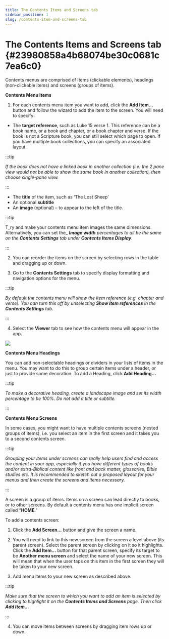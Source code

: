 ```yaml
---
title: The Contents Items and Screens tab
sidebar_position: 1
slug: /contents-item-and-screens-tab
---
```


# The Contents Items and Screens tab {#23980858a4b68074be30c0681c7ea6c0}

Contents menus are comprised of Items (clickable elements), headings (non-clickable items) and screens (groups of items).

**Contents Menu Items**

1. For each contents menu item you want to add, click the **Add Item…** button and follow the wizard to add the item to the screen. You will need to specify:

- The **target reference**, such as Luke 15 verse 1. This reference can be a book name, or a book and chapter, or a book chapter and verse. If the book is not a Scripture book, you can still select which page to open. If you have multiple book collections, you can specify an associated layout.

:::tip

_If the book does not have a linked book in another collection (i.e. the 2 pane view would not be able to show the same book in another collection), then choose single-pane view._

:::

- The **title** of the item, such as ‘The Lost Sheep’
- An optional **subtitle**
- An **image** (optional) – to appear to the left of the title.

:::tip

T_ry and make your contents menu item images the same dimensions. Alternatively, you can set the_ _**Image width**_ _percentages to all be the same on the_ _**Contents**_ _**Settings**_ _tab under_ _**Contents Items Display**_.

:::

2. You can reorder the items on the screen by selecting rows in the table and dragging up or down.

3. Go to the **Contents Settings** tab to specify display formatting and navigation options for the menu.

:::tip

_By default the contents menu will show the item reference (e.g. chapter and verse). You can turn this off by unselecting_ _**Show item references**_ _in the_ _**Contents Settings**_ _tab._

:::

4. Select the **Viewer** tab to see how the contents menu will appear in the app.

![](/notion_imgs/contents-item-and-screens-tab.23980858-a4b6-80b8-954e-fbd7ac4b7621.png)

**Contents Menu Headings**

You can add non-selectable headings or dividers in your lists of items in the menu. You may want to do this to group certain items under a header, or just to provide some decoration. To add a Heading, click **Add Heading…**

:::tip

_To make a decorative heading, create a landscape image and set its width percentage to be 100%. Do not add a title or subtitle._

:::

**Contents Menu Screens**

In some cases, you might want to have multiple contents screens (nested groups of items), i.e. you select an item in the first screen and it takes you to a second contents screen.

:::tip

_Grouping your items under screens can really help users find and access the content in your app, especially if you have different types of books and/or extra-Biblical content like front and back matter, glossaries, Bible studies etc. It is recommended to sketch out a proposed layout for your menus and then create the screens and items necessary._

:::

A screen is a group of items. Items on a screen can lead directly to books, or to other screens. By default a contents menu has one implicit screen called “**HOME**.”

To add a contents screen:

1. Click the **Add Screen…** button and give the screen a name.

2. You will need to link to this new screen from the screen a level above (its parent screen). Select the parent screen by clicking on it so it highlights. Click the **Add Item…** button for that parent screen, specify its target to be **Another menu screen** and select the name of your new screen. This will mean that when the user taps on this item in the first screen they will be taken to your new screen.

3. Add menu items to your new screen as described above.

:::tip

_Make sure that the screen to which you want to add an item is selected by clicking to highlight it on the_ _**Contents Items and Screens**_ _page. Then click_ _**Add Item…**_

:::

4. You can move items between screens by dragging item rows up or down.

